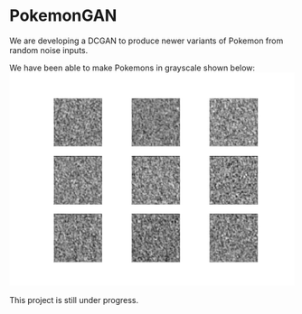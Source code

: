 # PokemonGAN

We are developing a DCGAN to produce newer variants of Pokemon from random noise inputs.

We have been able to make Pokemons in grayscale shown below:
![alt text](https://github.com/Subarno/PokemonGAN/blob/master/output.gif "Pokemon From Noise Output")

This project is still under progress.
